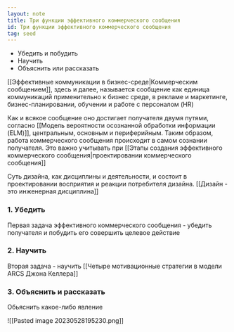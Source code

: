 ```yaml
---
layout: note
title: Три функции эффективного коммерческого сообщения
id: Три функции эффективного коммерческого сообщения
tag: seed
---
```


- Убедить и побудить
- Научить
- Объяснить или рассказать

[[Эффективные коммуникации в бизнес-среде|Коммерческим сообщением]], здесь и далее, называется сообщение как единица коммуникаций применительно к бизнес среде, в рекламе и маркетинге, бизнес-планировании, обучении и работе с персоналом (HR)

Как и всякое сообщение оно достигает получателя двумя путями, согласно [[Модель вероятности осознанной обработки информации (ELM)]], центральным, основным и периферийным. Таким образом, работа коммерческого сообщения происходит в самом сознании получателя. Это важно учитывать при [[Этапы создания эффективного коммерческого сообщения|проектировании коммерческого сообщения]]

Суть дизайна, как дисциплины и деятельности, и состоит в проектировании восприятия и реакции потребителя дизайна. [[Дизайн - это инженерная дисциплина]]

### 1. Убедить
Первая задача эффективного коммерческого сообщения - убедить получателя и побудить его совершить целевое действие
### 2. Научить
Вторая задача - научить
[[Четыре мотивационные стратегии в модели ARCS Джона Келлера]]

### 3. Объяснить и рассказать
Обьяснить какое-либо явление

![[Pasted image 20230528195230.png]]